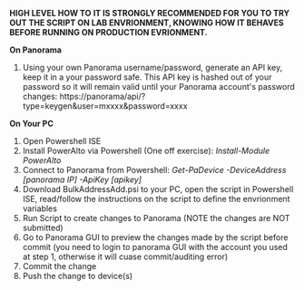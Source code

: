 <B>HIGH LEVEL HOW TO</B>
<B>IT IS STRONGLY RECOMMENDED FOR YOU TO TRY OUT THE SCRIPT ON LAB ENVRIONMENT, KNOWING HOW IT BEHAVES BEFORE RUNNING ON PRODUCTION EVRIONMENT.</B>


<B>On Panorama</B>
1. Using your own Panorama username/password, generate an API key, keep it in a your password safe. This API key is hashed out of your password so it will remain valid until your Panorama account's password changes:
  https://panorama/api/?type=keygen&user=mxxxx&password=xxxx

<B>On Your PC</B>
1. Open Powershell ISE
2. Install PowerAlto via Powershell (One off exercise):
  <i>Install-Module PowerAlto</i>
3. Connect to Panorama from Powershell:
  <i>Get-PaDevice -DeviceAddress [panorama IP] -ApiKey [apikey]</i>
4. Download BulkAddressAdd.psi to your PC, open the script in Powershell ISE, read/follow the instructions on the script to define the envrionment variables
5. Run Script to create changes to Panorama (NOTE the changes are NOT submitted)
6. Go to Panorama GUI to preview the changes made by the script before commit (you need to login to panorama GUI with the account you used at step 1, otherwise it will cuase commit/auditing error)
7. Commit the change
8. Push the change to device(s) 
